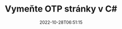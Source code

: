 ---
############################# Static ############################
layout: "auto-gen-merger"
date: 2022-10-28T06:51:15
draft: false
otherformats: pdf pps ppsx ppt pptx rtf tex vdx vsdm vsdx vssm vssx vstm vstx vsx vtx

############################# Head ############################
head_title: "Vymeňte a vymeňte OTP stránky v C#"
head_description: "Vymeňte a vymeňte pozície dvoch stránok v súbore OTP v C# pomocou rozhrania API na zlúčenie dokumentov."

############################# Header ############################
title: "Vymeňte OTP stránky v C#"
description: "Vymeňte OTP stránky za pár riadkov kódu .NET."
bg_image: "https://cms.admin.containerize.com/templates/aspose/App_Themes/V3/images/bg/header1.png"
bg_overlay: false
button:
    enable: true
    icon: "fas fa-arrow-down"
    label: "Stiahnite si bezplatnú skúšobnú verziu"
    link: "https://downloads.groupdocs.com/merger/net"

############################# SubMenu ############################
submenu:
    enable: true

    left:
        img_alt: "GroupDocs.Merger for .NET"
        image: "https://cms.admin.containerize.com/templates/groupdocs/images/product-logos/90x90-noborder/groupdocs-merger-net.png"
        product: "GroupDocs.Merger"
        platform: ".NET"

    middle:
        button:

            # button loop
            - link: "https://apireference.groupdocs.com/merger/net"
              text: "Referencia API"

            # button loop
            - link: "https://github.com/groupdocs-merger"
              text: "Príklady kódov"

            # button loop
            - link: "https://products.groupdocs.app/merger/family"
              text: "Živé ukážky"

            # button loop
            - link: "https://purchase.groupdocs.com/pricing/merger/net"
              text: "Stanovenie cien"

    right:
        link_download: "https://downloads.groupdocs.com/merger"
        link_learn: "https://docs.groupdocs.com/merger/net"
        link_buy: "https://purchase.groupdocs.com"

############################# About ############################
about:
    enable: true
    title: "O GroupDocs.Merger for .NET API"
    content: |
        [GroupDocs.Merger for .NET](/sk/merger/net/) ponúka jednoduché riešenie na bezpečné zlúčenie a rozdelenie medzi širokou škálou formátov dokumentov vrátane PDF, Microsoft Office (Word, Excel, PowerPoint , OneNote), OpenDocument, HTML, obrázky a mnoho ďalších v aplikáciách .NET. Pridaním iba niekoľkých riadkov kódu vykonajte niekoľko operácií s dokumentom, ako je presunutie, odstránenie, otočenie, výmena, extrahovanie alebo zmena orientácie strán v dokumentoch. Rozhranie API na zlučovanie dokumentov tiež podporuje zobrazenie náhľadu stránok dokumentu ako obrázka na analýzu štruktúry dokumentu, formátovania a obsahu na stránke.
        
        GroupDocs.Merger API je tou správnou voľbou pre podnikové riešenia, ktoré vyžadujú funkcie na výmenu stránok súborov. Tieto rozhrania API sú dobre podporované na všetkých hlavných operačných systémoch a platformách vrátane .NET Framework, .NET Standard, .NET Core, Mono.

############################# Steps ############################
steps:
    enable: true
    title_left: "Vymeňte OTP strán súboru v .NET"
    content_left: |
        [GroupDocs.Merger for .NET](/sk/merger/net/) uľahčuje vývojárom C# vymieňať si stránky v rámci súboru OTP implementáciou niekoľkých jednoduchých krokov .
        
        * Inicializujte **SwapOptions** a zadajte čísla strán na výmenu.
        * Vytvorte novú inštanciu **Merger** a zadajte cestu zdrojového dokumentu ako parameter konštruktora.
        * Zavolajte na **SwapPages** a odovzdajte objekt **SwapOptions**.
        * Zavolajte na **Uložiť** a zadajte cestu k súboru na uloženie výsledného dokumentu.

    title_right: "Požiadavky na systém"
    content_right: |
        Rozhrania API GroupDocs.Merger for .NET sú podporované na všetkých hlavných platformách a operačných systémoch. Pred spustením nižšie uvedeného kódu sa uistite, že máte vo svojom systéme nainštalované nasledujúce predpoklady.

        * Operačné systémy: Microsoft Windows, Linux, MacOS
        * Vývojové prostredia: Visual Studio, Xamarin, MonoDevelop
        * Rámce: .NET Framework, .NET Standard, .NET Core, Mono
        * Stiahnite si najnovšiu verziu GroupDocs.Merger for .NET z [NuGet](https://www.nuget.org/packages/groupdocs.merger)
         
    code: |
     {{% merger/additional-styles %}}
     {{< merger/code-merger title="Ako vymeniť stránky súboru OTP pomocou vzorového kódu C#">}}

        ```csharp    
        // Vymeňte OTP stránky súboru pomocou GroupDocs.Merger API
        int pageNumber1 = 6;
        int pageNumber2 = 1;

        // Inicializujte triedu SwapOptions, aby ste určili čísla strán na výmenu
        SwapOptions swapOptions = new SwapOptions(pageNumber2, pageNumber1);

        // Okamžité zlúčenie so vstupným dokumentom OTP
        using (Merger merger = new Merger("input.otp"))
          {
            // Zavolajte metódu SwapPages a odovzdajte jej objekt SwapOptions
            merger.SwapPages(swapOptions);
    
            // Zavolajte metódu Uložiť a zadajte požadovanú cestu k súboru na uloženie výstupného dokumentu
            merger.Save("output.otp");
          }
        ```
     {{< /merger/code-merger >}}

############################# Demos ############################
demos:
    enable: true
    title: "Živé ukážky – Vymeňte OTP stránok súboru online"
    content: |
       Vymeňte si stránky so súbormi OTP hneď teraz na webovej lokalite [GroupDocs.Merger Live Demos](https://products.groupdocs.app/splitter/swap-pages/otp).
       Živá ukážka má nasledujúce výhody.
        
############################# About Formats ############################
about_formats:
    enable: true

############################# More Formats ############################
more_formats:
    enable: true
    title: "Vymeňte strany iných formátov súborov"
    content: |
        API na zlúčenie a rozdelenie dokumentov .NET pre formáty súborov a obrázky. Vymeňte niektoré z populárnych formátov súborov, ako je uvedené nižšie.

############################# Back to top ###############################
back_to_top:
    enable: true
---